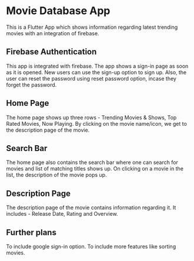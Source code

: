 # Movie Database App
This is a Flutter App which shows information regarding latest trending movies with an integration of firebase.

## Firebase Authentication
This app is integrated with firebase. 
The app shows a sign-in page as soon as it is opened.
New users can use the sign-up option to sign up. 
Also, the user can reset the password using reset password option, incase they forget the password.

## Home Page
The home page shows up three rows - Trending Movies & Shows, Top Rated Movies, Now Playing.
By clicking on the movie name/icon, we get to the description page of the movie.

## Search Bar
The home page also contains the search bar where one can search for movies and list of matching titles shows up.
On clicking on a movie in the list, the description of the movie pops up.

## Description Page
The description page of the movie contains information regarding it.
It includes - Release Date, Rating and Overview.

## Further plans
To include google sign-in option. To include more features like sorting movies.
